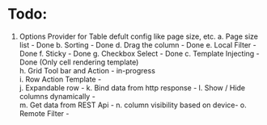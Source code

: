 # Todo:
1. Options Provider for Table defult config like page size, etc.
    a. Page size list                   - Done
    b. Sorting                          - Done
    d. Drag the column                  - Done
    e. Local Filter                     - Done
    f. Sticky                           - Done
    g. Checkbox Select                  - Done
    c. Template Injecting               - Done (Only cell rendering template)           
    h. Grid Tool bar and Action         - in-progress    
    i. Row Action Template              -      
    j. Expandable row                   - 
    k. Bind data from http response     - 
    l. Show / Hide columns dynamically  -  
    m. Get data from REST Api           - 
    n. column visibility based on device-
    o. Remote Filter                    - 
